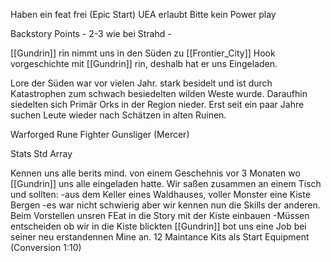 Haben ein feat frei (Epic Start)
UEA erlaubt
Bitte kein Power play

Backstory Points
	- 2-3 wie bei Strahd
	- 


[[Gundrin]] rin nimmt uns in den Süden zu [[Frontier_City]]
Hook vorgeschichte mit [[Gundrin]] rin, deshalb hat er uns Eingeladen.

Lore der Süden war vor vielen Jahr. stark besidelt und ist durch Katastrophen zum schwach besiedelten wilden Weste wurde. Daraufhin siedelten sich Primär Orks in der Region nieder.
Erst seit ein paar Jahre suchen Leute wieder nach Schätzen in alten Ruinen.


Warforged Rune Fighter
Gunsliger (Mercer)

Stats Std Array

Kennen uns alle berits mind. von einem Geschehnis vor 3 Monaten wo [[Gundrin]] uns alle eingeladen hatte.
Wir saßen zusammen an einem Tisch und sollten:
	-aus dem Keller eines Waldhauses, voller Monster eine Kiste Bergen
		-es war nicht schwierig aber wir kennen nun die Skills der anderen.
	Beim Vorstellen unsren FEat in die Story mit der Kiste einbauen
			-Müssen entscheiden ob wir in die Kiste blickten
	[[Gundrin]] bot uns eine Job bei seiner neu erstandennen Mine an.
12 Maintance Kits als Start Equipment (Conversion 1:10)